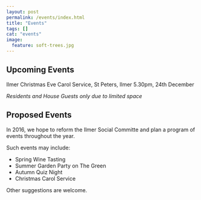 ```yaml
---
layout: post
permalink: /events/index.html
title: "Events"
tags: []
cat: "events"
image:
  feature: soft-trees.jpg
---
```



## Upcoming Events

Ilmer Christmas Eve Carol Service, St Peters, Ilmer
5.30pm, 24th December

*Residents and House Guests only due to limited space*


## Proposed Events

In 2016, we hope to reform the Ilmer Social Committe and plan a program of events throughout the year.

Such events may include:

* Spring Wine Tasting
* Summer Garden Party on The Green
* Autumn Quiz Night
* Christmas Carol Service

Other suggestions are welcome.